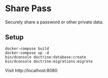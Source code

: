 # Share Pass

Securely share a password or other private data. 

## Setup

```
docker-compose build
docker-compose up -d
bin/dconsole doctrine:database:create
bin/dconsole doctrine:migrations:migrate 
```

Visit http://localhost:8080

